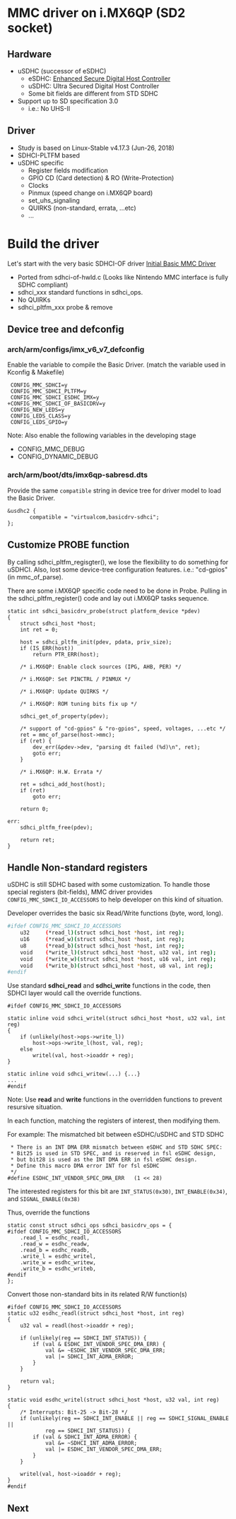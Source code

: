# MMC driver on i.MX6QP (SD2 socket)
## Hardware
  - uSDHC (successor of eSDHC)
    - eSDHC: [Enhanced Secure Digital Host Controller](https://www.kernel.org/doc/Documentation/devicetree/bindings/mmc/fsl-imx-esdhc.txt)
    - uSDHC: Ultra Secured Digital Host Controller
    - Some bit fields are different from STD SDHC
  - Support up to SD specification 3.0
    - i.e.: No UHS-II

## Driver
- Study is based on Linux-Stable v4.17.3 (Jun-26, 2018)
- SDHCI-PLTFM based
- uSDHC specific
  - Register fields modification
  - GPIO CD (Card detection) & RO (Write-Protection)
  - Clocks
  - Pinmux (speed change on i.MX6QP board)
  - set_uhs_signaling
  - QUIRKS (non-standard, errata, ...etc)
  - ...

# Build the driver
Let's start with the very basic SDHCI-OF driver
[Initial Basic MMC Driver](SDHC_BasicDrv.md)
- Ported from sdhci-of-hwld.c (Looks like Nintendo MMC interface is fully SDHC compliant)
- sdhci_xxx standard functions in sdhci_ops.
- No QUIRKs
- sdhci_pltfm_xxx probe & remove

## Device tree and defconfig
### arch/arm/configs/imx_v6_v7_defconfig
Enable the variable to compile the Basic Driver. (match the variable used in Kconfig & Makefile)
```
 CONFIG_MMC_SDHCI=y
 CONFIG_MMC_SDHCI_PLTFM=y
 CONFIG_MMC_SDHCI_ESDHC_IMX=y
+CONFIG_MMC_SDHCI_OF_BASICDRV=y
 CONFIG_NEW_LEDS=y
 CONFIG_LEDS_CLASS=y
 CONFIG_LEDS_GPIO=y
```
Note: Also enable the following variables in the developing stage
- CONFIG_MMC_DEBUG
- CONFIG_DYNAMIC_DEBUG

### arch/arm/boot/dts/imx6qp-sabresd.dts
Provide the same `compatible` string in device tree for driver model to load the Basic Driver.
```
&usdhc2 {
       compatible = "virtualcom,basicdrv-sdhci";
};
```

## Customize PROBE function
By calling sdhci_pltfm_regisgter(), we lose the flexibility to do something for uSDHCI.
Also, lost some device-tree configuration features. i.e.: "cd-gpios" (in mmc_of_parse).

There are some i.MX6QP specific code need to be done in Probe.
Pulling in the sdhci_pltfm_register() code and lay out i.MX6QP tasks sequence.

```
static int sdhci_basicdrv_probe(struct platform_device *pdev)
{
	struct sdhci_host *host;
	int ret = 0;

	host = sdhci_pltfm_init(pdev, pdata, priv_size);
	if (IS_ERR(host))
		return PTR_ERR(host);

	/* i.MX6QP: Enable clock sources (IPG, AHB, PER) */

	/* i.MX6QP: Set PINCTRL / PINMUX */

	/* i.MX6QP: Update QUIRKS */

	/* i.MX6QP: ROM tuning bits fix up */

	sdhci_get_of_property(pdev);

	/* support of "cd-gpios" & "ro-gpios", speed, voltages, ...etc */
	ret = mmc_of_parse(host->mmc);
	if (ret) {
		dev_err(&pdev->dev, "parsing dt failed (%d)\n", ret);
		goto err;
	}

	/* i.MX6QP: H.W. Errata */

	ret = sdhci_add_host(host);
	if (ret)
		goto err;

	return 0;

err:
	sdhci_pltfm_free(pdev);

	return ret;
}
```

## Handle Non-standard registers
uSDHC is still SDHC based with some customization. To handle those special registers (bit-fields), MMC driver provides `CONFIG_MMC_SDHCI_IO_ACCESSORS` to help developer on this kind of situation.

Developer overrides the basic six Read/Write functions (byte, word, long).
```sh
#ifdef CONFIG_MMC_SDHCI_IO_ACCESSORS
	u32		(*read_l)(struct sdhci_host *host, int reg);
	u16		(*read_w)(struct sdhci_host *host, int reg);
	u8		(*read_b)(struct sdhci_host *host, int reg);
	void	(*write_l)(struct sdhci_host *host, u32 val, int reg);
	void	(*write_w)(struct sdhci_host *host, u16 val, int reg);
	void	(*write_b)(struct sdhci_host *host, u8 val, int reg);
#endif
```
Use standard **sdhci_read** and **sdhci_write** functions in the code, then SDHCI layer would call the override functions.
```
#ifdef CONFIG_MMC_SDHCI_IO_ACCESSORS

static inline void sdhci_writel(struct sdhci_host *host, u32 val, int reg)
{
	if (unlikely(host->ops->write_l))
		host->ops->write_l(host, val, reg);
	else
		writel(val, host->ioaddr + reg);
}

static inline void sdhci_writew(...) {...}
...
#endif
```
Note: Use **read** and **write** functions in the overridden functions to prevent resursive situation.

In each function, matching the registers of interest, then modifying them.

For example:
The mismatched bit between eSDHC/uSDHC and STD SDHC
```/*
 * There is an INT DMA ERR mismatch between eSDHC and STD SDHC SPEC:
 * Bit25 is used in STD SPEC, and is reserved in fsl eSDHC design,
 * but bit28 is used as the INT DMA ERR in fsl eSDHC design.
 * Define this macro DMA error INT for fsl eSDHC
 */
#define ESDHC_INT_VENDOR_SPEC_DMA_ERR	(1 << 28)
```
The interested registers for this bit are `INT_STATUS(0x30)`, `INT_ENABLE(0x34)`, and `SIGNAL_ENABLE(0x38)`

Thus, override the functions
```
static const struct sdhci_ops sdhci_basicdrv_ops = {
#ifdef CONFIG_MMC_SDHCI_IO_ACCESSORS
	.read_l = esdhc_readl,
	.read_w = esdhc_readw,
	.read_b = esdhc_readb,
	.write_l = esdhc_writel,
	.write_w = esdhc_writew,
	.write_b = esdhc_writeb,
#endif
};
```
Convert those non-standard bits in its related R/W function(s)
```
#ifdef CONFIG_MMC_SDHCI_IO_ACCESSORS
static u32 esdhc_readl(struct sdhci_host *host, int reg)
{
	u32 val = readl(host->ioaddr + reg);

	if (unlikely(reg == SDHCI_INT_STATUS)) {
		if (val & ESDHC_INT_VENDOR_SPEC_DMA_ERR) {
			val &= ~ESDHC_INT_VENDOR_SPEC_DMA_ERR;
			val |= SDHCI_INT_ADMA_ERROR;
		}
	}

	return val;
}

static void esdhc_writel(struct sdhci_host *host, u32 val, int reg)
{
    /* Interrupts: Bit-25 -> Bit-28 */
	if (unlikely(reg == SDHCI_INT_ENABLE || reg == SDHCI_SIGNAL_ENABLE ||
			reg == SDHCI_INT_STATUS)) {
		if (val & SDHCI_INT_ADMA_ERROR) {
			val &= ~SDHCI_INT_ADMA_ERROR;
			val |= ESDHC_INT_VENDOR_SPEC_DMA_ERR;
		}
	}

    writel(val, host->ioaddr + reg);
}
#endif
```

## Next

